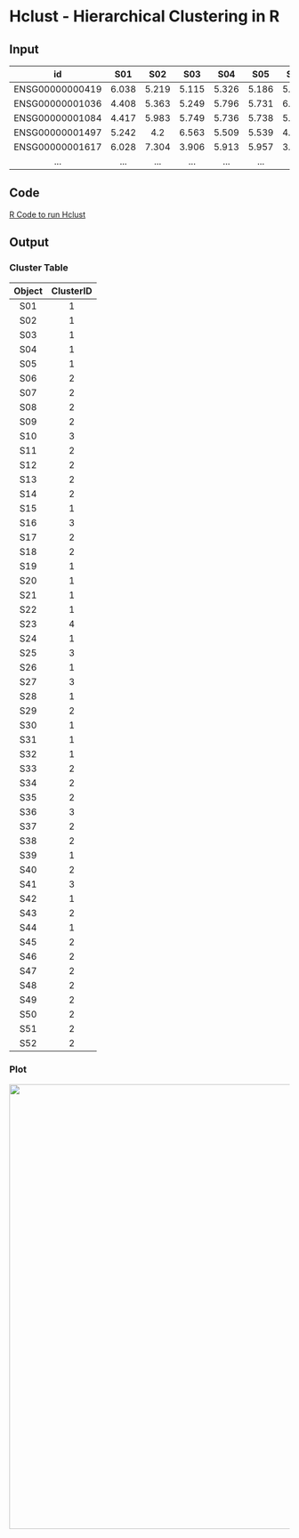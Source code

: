 # Hclust - Hierarchical Clustering in R

## Input

|id|S01|S02|S03|S04|S05|S06|S07|S08|S09|S10|S11|S12|S13|S14|S15|S16|S17|S18|S19|S20|S21|S22|S23|S24|S25|S26|S27|S28|S29|S30|S31|S32|S33|S34|S35|S36|S37|S38|S39|S40|S41|S42|S43|S44|S45|S46|S47|S48|S49|S50|S51|S52|
|:-:|:-:|:-:|:-:|:-:|:-:|:-:|:-:|:-:|:-:|:-:|:-:|:-:|:-:|:-:|:-:|:-:|:-:|:-:|:-:|:-:|:-:|:-:|:-:|:-:|:-:|:-:|:-:|:-:|:-:|:-:|:-:|:-:|:-:|:-:|:-:|:-:|:-:|:-:|:-:|:-:|:-:|:-:|:-:|:-:|:-:|:-:|:-:|:-:|:-:|:-:|:-:|:-:|
|ENSG00000000419|6.038|5.219|5.115|5.326|5.186|5.287|5.268|6.624|5.571|6.597|5.211|6.652|6.611|6.395|5.151|6.138|7.278|4.737|6.125|5.63|5.777|6.18|4.644|6.481|5.724|5.459|4.74|7.281|5.198|5.609|4.776|5.615|6.047|4.743|6.229|5.152|5.778|4.583|5.963|6.168|4.925|4.074|5.797|6.381|4.624|5.986|6.375|7.702|5.679|5.832|5.308|5.036|
|ENSG00000001036|4.408|5.363|5.249|5.796|5.731|6.092|4.759|4.412|4.953|6.929|4.959|5.074|5.39|4.528|4.696|6.009|5.443|4.256|6.142|5.864|5.341|5.992|4.676|5.139|6.946|5.942|6.075|6.336|4.982|5.277|6.352|5.205|6.271|5.783|4.085|6.551|5.889|5.155|3.923|5.453|4.065|5.878|5.485|5.107|6.206|5.034|5.27|5.734|5.365|4.205|4.986|5.652|
|ENSG00000001084|4.417|5.983|5.749|5.736|5.738|5.758|3.925|5.101|5.073|3.528|5.907|4.03|3.577|3.093|4.969|5.789|4.443|5.138|5.585|6.172|4.977|6.776|5.952|4.72|4.586|5.829|3.988|4.735|4.201|6.793|6.236|4.439|5.045|5.176|4.172|4.044|5.978|4.084|3.042|4.221|3.871|5.231|6.616|4.314|6.365|4.468|4.084|3.095|4.29|2.249|5.871|4.303|
|ENSG00000001497|5.242|4.2|6.563|5.509|5.539|4.889|6.14|5.325|5.067|6.147|5.469|6.077|6.871|5.967|6.682|4.986|5.3|6.449|4.947|5.46|5.438|5.933|3.964|4.578|6.386|4.93|4.866|6.102|4.718|5.275|4.747|5.592|5.071|5.305|4.131|5.444|3.832|5.106|5.93|4.696|4.91|5.225|4.644|6.144|5.069|4.746|4.907|5.808|4.85|5.3|4.157|6.014|
|ENSG00000001617|6.028|7.304|3.906|5.913|5.957|3.985|7.524|4.648|6.675|3.168|5.361|6.536|6.393|5.222|1.325|3.853|4.694|4.617|2.5|3.199|5|5.301|5.471|5.007|1.436|5.811|2.974|3.771|7.3|5.09|5.116|5.192|5.487|6.753|5.083|0.373|5.46|7.737|0.795|6.797|1.26|4.758|3.704|5.568|5.234|4.296|5.062|6.554|6.172|6.783|4.914|5.93|
|...|...|...|...|...|...|...|...|...|...|...|...|...|...|...|...|...|...|...|...|...|...|...|...|...|...|...|...|...|...|...|...|...|...|...|...|...|...|...|...|...|...|...|...|...|...|...|...|...|...|...|...|...|

## Code  

[R Code to run Hclust](https://github.com/vanngocthuyla/Data_Analysis/tree/main/scripts/sequencing/hclust_code.R)  

## Output
### Cluster Table

|Object|ClusterID|
|:----:|:-------:|
|S01|1|
|S02|1|
|S03|1|
|S04|1|
|S05|1|
|S06|2|
|S07|2|
|S08|2|
|S09|2|
|S10|3|
|S11|2|
|S12|2|
|S13|2|
|S14|2|
|S15|1|
|S16|3|
|S17|2|
|S18|2|
|S19|1|
|S20|1|
|S21|1|
|S22|1|
|S23|4|
|S24|1|
|S25|3|
|S26|1|
|S27|3|
|S28|1|
|S29|2|
|S30|1|
|S31|1|
|S32|1|
|S33|2|
|S34|2|
|S35|2|
|S36|3|
|S37|2|
|S38|2|
|S39|1|
|S40|2|
|S41|3|
|S42|1|
|S43|2|
|S44|1|
|S45|2|
|S46|2|
|S47|2|
|S48|2|
|S49|2|
|S50|2|
|S51|2|
|S52|2|

### Plot

<img src='https://vanngocthuyla.github.io/Data_Analysis/images/omics/Hclust_Plot.jpg' width="800">
